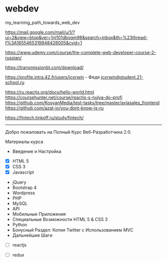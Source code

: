 # webdev
my_learning_path_towards_web_dev

https://mail.google.com/mail/u/1/?ui=2&view=btop&ver=1nj101dboqm98&search=inbox&th=%23thread-f%3A1655465319848428005&cvid=1

https://www.udemy.com/course/the-complete-web-developer-course-2-russian/

https://transmissionbt.com/download/


https://profile.intra.42.fr/users/jcorwin - Федя jcorwin@student.21-school.ru

https://ru.reactjs.org/docs/hello-world.html
https://coursehunter.net/course/reactjs-s-nulya-do-profi
https://github.com/KosyanMedia/test-tasks/tree/master/aviasales_frontend
https://github.com/azat-io/you-dont-know-js-ru

https://fintech.tinkoff.ru/study/fintech/

***********
Добро пожаловать на Полный Курс Веб-Разработчика 2.0.

Материалы курса
+ Введение и Настройка
 - [x] HTML 5
 - [x] CSS 3
 - [x] Javascript
+ jQuery
+ Bootstrap 4
+ Wordpress
+ PHP
+ MySQL
+ API
+ Мобильные Приложения
+ Специальные Возможности HTML 5 & CSS 3
+ Python
+ Бонусный Раздел: Копия Twitter с Использованием MVC
+ Дальнейшие Шаги

 - [  ] reactjs
 - [  ] redux

